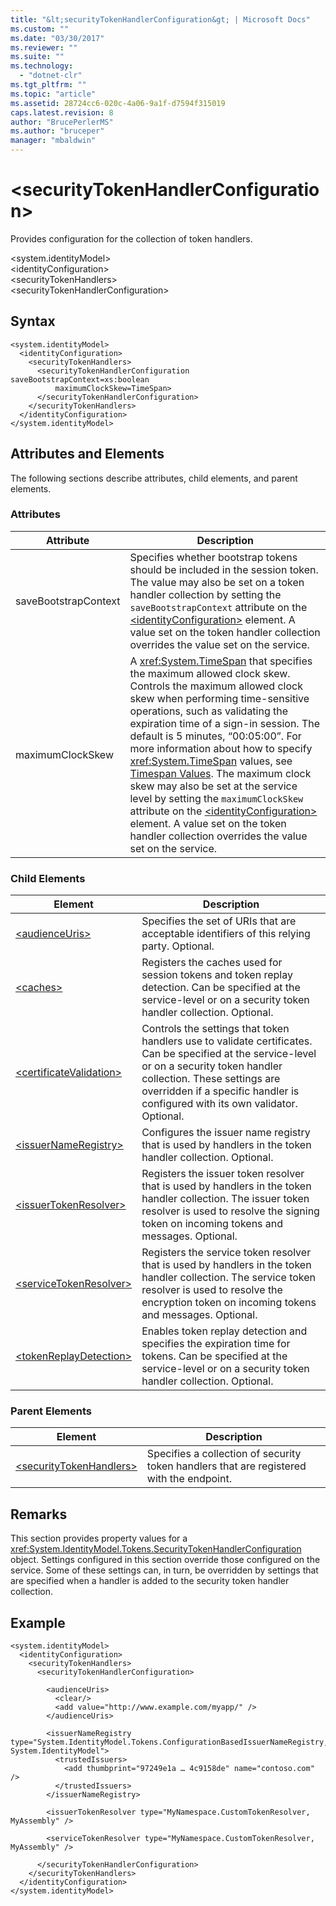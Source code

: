 ```yaml
---
title: "&lt;securityTokenHandlerConfiguration&gt; | Microsoft Docs"
ms.custom: ""
ms.date: "03/30/2017"
ms.reviewer: ""
ms.suite: ""
ms.technology: 
  - "dotnet-clr"
ms.tgt_pltfrm: ""
ms.topic: "article"
ms.assetid: 28724cc6-020c-4a06-9a1f-d7594f315019
caps.latest.revision: 8
author: "BrucePerlerMS"
ms.author: "bruceper"
manager: "mbaldwin"
---
```

# &lt;securityTokenHandlerConfiguration&gt;
Provides configuration for the collection of token handlers.  
  
 \<system.identityModel>  
\<identityConfiguration>  
\<securityTokenHandlers>  
\<securityTokenHandlerConfiguration>  
  
## Syntax  
  
```  
<system.identityModel>  
  <identityConfiguration>  
    <securityTokenHandlers>  
      <securityTokenHandlerConfiguration saveBootstrapContext=xs:boolean  
          maximumClockSkew=TimeSpan>  
      </securityTokenHandlerConfiguration>  
    </securityTokenHandlers>  
  </identityConfiguration>  
</system.identityModel>  
```  
  
## Attributes and Elements  
 The following sections describe attributes, child elements, and parent elements.  
  
### Attributes  
  
|Attribute|Description|  
|---------------|-----------------|  
|saveBootstrapContext|Specifies whether bootstrap tokens should be included in the session token. The value may also be set on a token handler collection by setting the `saveBootstrapContext` attribute on the [\<identityConfiguration>](../../../../../docs/framework/configuring-apps/file-schema/wif/identityconfiguration.md) element. A value set on the token handler collection overrides the value set on the service.|  
|maximumClockSkew|A <xref:System.TimeSpan> that specifies the maximum allowed clock skew. Controls the maximum allowed clock skew when performing time-sensitive operations, such as validating the expiration time of a sign-in session. The default is 5 minutes, “00:05:00”. For more information about how to specify <xref:System.TimeSpan> values, see [Timespan Values](../../../../../docs/framework/configuring-apps/file-schema/wf/index.md#BKMK_TimespanValues). The maximum clock skew may also be set at the service level by setting the `maximumClockSkew` attribute on the [\<identityConfiguration>](../../../../../docs/framework/configuring-apps/file-schema/wif/identityconfiguration.md) element. A value set on the token handler collection overrides the value set on the service.|  
  
### Child Elements  
  
|Element|Description|  
|-------------|-----------------|  
|[\<audienceUris>](../../../../../docs/framework/configuring-apps/file-schema/wif/audienceuris.md)|Specifies the set of URIs that are acceptable identifiers of this relying party. Optional.|  
|[\<caches>](../../../../../docs/framework/configuring-apps/file-schema/wif/caches.md)|Registers the caches used for session tokens and token replay detection. Can be specified at the service-level or on a security token handler collection. Optional.|  
|[\<certificateValidation>](../../../../../docs/framework/configuring-apps/file-schema/wif/certificatevalidation.md)|Controls the settings that token handlers use to validate certificates. Can be specified at the service-level or on a security token handler collection. These settings are overridden if a specific handler is configured with its own validator. Optional.|  
|[\<issuerNameRegistry>](../../../../../docs/framework/configuring-apps/file-schema/wif/issuernameregistry.md)|Configures the issuer name registry that is used by handlers in the token handler collection. Optional.|  
|[\<issuerTokenResolver>](../../../../../docs/framework/configuring-apps/file-schema/wif/issuertokenresolver.md)|Registers the issuer token resolver that is used by handlers in the token handler collection. The issuer token resolver is used to resolve the signing token on incoming tokens and messages. Optional.|  
|[\<serviceTokenResolver>](../../../../../docs/framework/configuring-apps/file-schema/wif/servicetokenresolver.md)|Registers the service token resolver that is used by handlers in the token handler collection. The service token resolver is used to resolve the encryption token on incoming tokens and messages. Optional.|  
|[\<tokenReplayDetection>](../../../../../docs/framework/configuring-apps/file-schema/wif/tokenreplaydetection.md)|Enables token replay detection and specifies the expiration time for tokens. Can be specified at the service-level or on a security token handler collection. Optional.|  
  
### Parent Elements  
  
|Element|Description|  
|-------------|-----------------|  
|[\<securityTokenHandlers>](../../../../../docs/framework/configuring-apps/file-schema/wif/securitytokenhandlers.md)|Specifies a collection of security token handlers that are registered with the endpoint.|  
  
## Remarks  
 This section provides property values for a <xref:System.IdentityModel.Tokens.SecurityTokenHandlerConfiguration> object. Settings configured in this section override those configured on the service. Some of these settings can, in turn, be overridden by settings that are specified when a handler is added to the security token handler collection.  
  
## Example  
  
```  
<system.identityModel>  
  <identityConfiguration>  
    <securityTokenHandlers>   
      <securityTokenHandlerConfiguration>  
  
        <audienceUris>  
          <clear/>  
          <add value="http://www.example.com/myapp/" />  
        </audienceUris>  
  
        <issuerNameRegistry type="System.IdentityModel.Tokens.ConfigurationBasedIssuerNameRegistry, System.IdentityModel">  
          <trustedIssuers>  
            <add thumbprint="97249e1a … 4c9158de" name="contoso.com" />  
          </trustedIssuers>  
        </issuerNameRegistry>  
  
        <issuerTokenResolver type="MyNamespace.CustomTokenResolver, MyAssembly" />  
  
        <serviceTokenResolver type="MyNamespace.CustomTokenResolver, MyAssembly" />  
  
      </securityTokenHandlerConfiguration>  
    </securityTokenHandlers>  
  </identityConfiguration>  
</system.identityModel>  
```